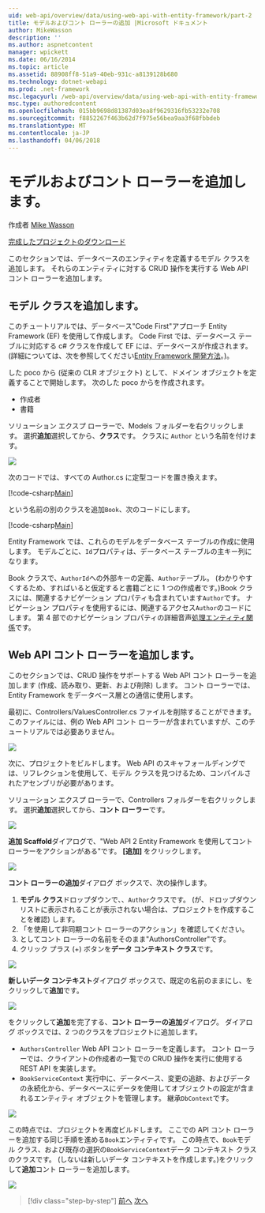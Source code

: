 ```yaml
---
uid: web-api/overview/data/using-web-api-with-entity-framework/part-2
title: モデルおよびコント ローラーの追加 |Microsoft ドキュメント
author: MikeWasson
description: ''
ms.author: aspnetcontent
manager: wpickett
ms.date: 06/16/2014
ms.topic: article
ms.assetid: 88908ff8-51a9-40eb-931c-a8139128b680
ms.technology: dotnet-webapi
ms.prod: .net-framework
msc.legacyurl: /web-api/overview/data/using-web-api-with-entity-framework/part-2
msc.type: authoredcontent
ms.openlocfilehash: 015bb9698d81387d03ea8f9629316fb53232e708
ms.sourcegitcommit: f8852267f463b62d7f975e56bea9aa3f68fbbdeb
ms.translationtype: MT
ms.contentlocale: ja-JP
ms.lasthandoff: 04/06/2018
---
```

<a name="add-models-and-controllers"></a>モデルおよびコント ローラーを追加します。
====================
作成者 [Mike Wasson](https://github.com/MikeWasson)

[完成したプロジェクトのダウンロード](https://github.com/MikeWasson/BookService)

このセクションでは、データベースのエンティティを定義するモデル クラスを追加します。 それらのエンティティに対する CRUD 操作を実行する Web API コント ローラーを追加します。

## <a name="add-model-classes"></a>モデル クラスを追加します。

このチュートリアルでは、データベース"Code First"アプローチ Entity Framework (EF) を使用して作成します。 Code First では、データベース テーブルに対応する c# クラスを作成して EF には、データベースが作成されます。 (詳細については、次を参照してください[Entity Framework 開発方法](https://msdn.microsoft.com/library/ms178359%28v=vs.110%29.aspx#dbfmfcf)。)。

した poco から (従来の CLR オブジェクト) として、ドメイン オブジェクトを定義することで開始します。 次のした poco からを作成されます。

- 作成者
- 書籍

ソリューション エクスプ ローラーで、Models フォルダーを右クリックします。 選択**追加**選択してから、**クラス**です。 クラスに `Author` という名前を付けます。

![](part-2/_static/image1.png)

次のコードでは、すべての Author.cs に定型コードを置き換えます。

[!code-csharp[Main](part-2/samples/sample1.cs)]

という名前の別のクラスを追加`Book`、次のコードにします。

[!code-csharp[Main](part-2/samples/sample2.cs)]

Entity Framework では、これらのモデルをデータベース テーブルの作成に使用します。 モデルごとに、`Id`プロパティは、データベース テーブルの主キー列になります。

Book クラスで、`AuthorId`への外部キーの定義、`Author`テーブル。 (わかりやすくするため、すればいると仮定すると書籍ごとに 1 つの作成者です。)Book クラスには、関連するナビゲーション プロパティも含まれています`Author`です。 ナビゲーション プロパティを使用するには、関連するアクセス`Author`のコードにします。 第 4 部でのナビゲーション プロパティの詳細音声[処理エンティティ関係](part-4.md)です。

## <a name="add-web-api-controllers"></a>Web API コント ローラーを追加します。

このセクションでは、CRUD 操作をサポートする Web API コント ローラーを追加します (作成、読み取り、更新、および削除) します。 コント ローラーでは、Entity Framework をデータベース層との通信に使用します。

最初に、Controllers/ValuesController.cs ファイルを削除することができます。 このファイルには、例の Web API コント ローラーが含まれていますが、このチュートリアルでは必要ありません。

![](part-2/_static/image2.png)

次に、プロジェクトをビルドします。 Web API のスキャフォールディングでは、リフレクションを使用して、モデル クラスを見つけるため、コンパイルされたアセンブリが必要があります。

ソリューション エクスプ ローラーで、Controllers フォルダーを右クリックします。 選択**追加**選択してから、**コント ローラー**です。

![](part-2/_static/image3.png)

**追加 Scaffold**ダイアログで、"Web API 2 Entity Framework を使用してコント ローラーをアクションがある"です。 **[追加]** をクリックします。

![](part-2/_static/image4.png)

**コント ローラーの追加**ダイアログ ボックスで、次の操作します。

1. **モデル クラス**ドロップダウンで、、`Author`クラスです。 (が、ドロップダウン リストに表示されることが表示されない場合は、プロジェクトを作成することを確認) します。
2. 「を使用して非同期コント ローラーのアクション」を確認してください。
3. としてコント ローラーの名前をそのまま&quot;AuthorsController&quot;です。
4. クリック プラス (+) ボタンを**データ コンテキスト クラス**です。

![](part-2/_static/image5.png)

**新しいデータ コンテキスト**ダイアログ ボックスで、既定の名前のままにし、をクリックして**追加**です。

![](part-2/_static/image6.png)

をクリックして**追加**を完了する、**コント ローラーの追加**ダイアログ。 ダイアログ ボックスでは、2 つのクラスをプロジェクトに追加します。

- `AuthorsController` Web API コント ローラーを定義します。 コント ローラーでは、クライアントの作成者の一覧での CRUD 操作を実行に使用する REST API を実装します。
- `BookServiceContext` 実行中に、データベース、変更の追跡、およびデータの永続化から、データベースにデータを使用してオブジェクトの設定が含まれるエンティティ オブジェクトを管理します。 継承`DbContext`です。

![](part-2/_static/image7.png)

この時点では、プロジェクトを再度ビルドします。 ここでの API コント ローラーを追加する同じ手順を進める`Book`エンティティです。 この時点で、`Book`モデル クラス、および既存の選択の`BookServiceContext`データ コンテキスト クラスのクラスです。 (しないは新しいデータ コンテキストを作成します。)をクリックして**追加**コント ローラーを追加します。

![](part-2/_static/image8.png)

> [!div class="step-by-step"]
> [前へ](part-1.md)
> [次へ](part-3.md)
